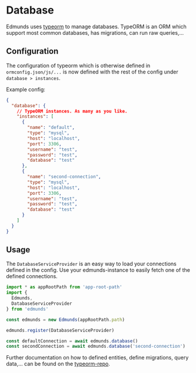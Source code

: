 # Database

Edmunds uses [typeorm](https://github.com/typeorm/typeorm) to manage
databases. TypeORM is an ORM which support most common databases,
has migrations, can run raw queries,...


## Configuration

The configuration of typeorm which is otherwise defined in
`ormconfig.json/js/...` is now defined with the rest of the config
under `database > instances`.

Example config:
```json
{
  "database": {
    // TypeORM instances. As many as you like.
    "instances": [
      {
        "name": "default",
        "type": "mysql",
        "host": "localhost",
        "port": 3306,
        "username": "test",
        "password": "test",
        "database": "test"
      },
      {
        "name": "second-connection",
        "type": "mysql",
        "host": "localhost",
        "port": 3306,
        "username": "test",
        "password": "test",
        "database": "test"
      }
    ]
  }
}
```


## Usage

The `DatabaseServiceProvider` is an easy way to load your connections
defined in the config. Use your edmunds-instance to easily fetch one
of the defined connections.

```typescript
import * as appRootPath from 'app-root-path'
import {
  Edmunds,
  DatabaseServiceProvider
} from 'edmunds'

const edmunds = new Edmunds(appRootPath.path)

edmunds.register(DatabaseServiceProvider)

const defaultConnection = await edmunds.database()
const secondConnection = await edmunds.database('second-connection')
```

Further documentation on how to defined entities, define migrations,
query data,... can be found on the
[typeorm-repo](https://github.com/typeorm/typeorm).
